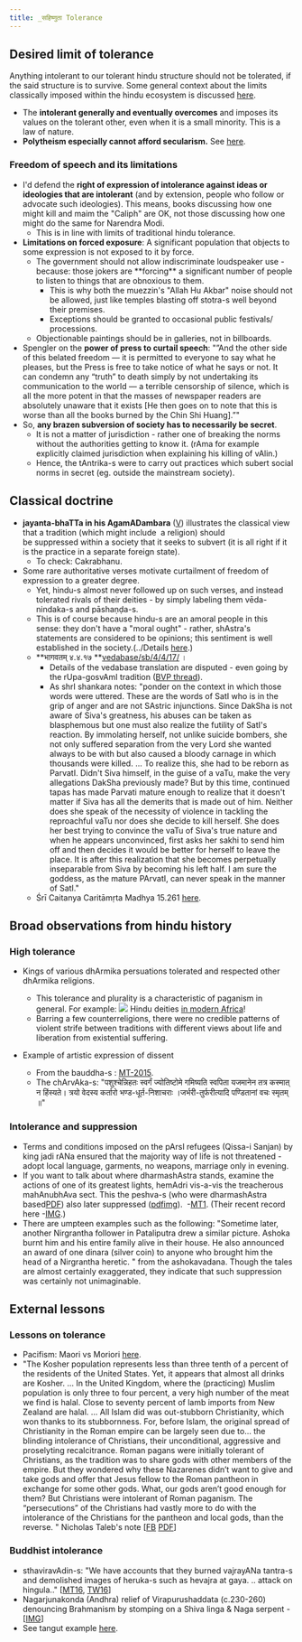 ```yaml
---
title: _सहिष्णुता Tolerance
---
```


## Desired limit of tolerance

Anything intolerant to our tolerant hindu structure should not be tolerated, if the said structure is to survive. Some general context about the limits classically imposed within the hindu ecosystem is discussed [here](../../../tattvam/deva/index/).

- The **intolerant generally and eventually overcomes** and imposes its values on the tolerant other, even when it is a small minority. This is a law of nature.
- **Polytheism especially cannot afford secularism.** See [here](../../../rivals/0-theism/secularism/).

### Freedom of speech and its limitations
- I'd defend the **right of expression of intolerance against ideas or ideologies that are intolerant** (and by extension, people who follow or advocate such ideologies). This means, books discussing how one might kill and maim the "Caliph" are OK, not those discussing how one might do the same for Narendra Modi.
    - This is in line with limits of traditional hindu tolerance.
- **Limitations on forced exposure**: A significant population that objects to some expression is not exposed to it by force.  
    - The government should not allow indiscriminate loudspeaker use - because: those jokers are \*\*forcing\*\* a significant number of people to listen to things that are obnoxious to them. 
        - This is why both the muezzin's "Allah Hu Akbar" noise should not be allowed, just like temples blasting off stotra-s well beyond their premises. 
        - Exceptions should be granted to occasional public festivals/ processions.
    - Objectionable paintings should be in galleries, not in billboards.
- Spengler on the **power of press to curtail speech**: "”And the other side of this belated freedom — it is permitted to everyone to say what he pleases, but the Press is free to take notice of what he says or not. It can condemn any “truth” to death simply by not undertaking its communication to the world — a terrible censorship of silence, which is all the more potent in that the masses of newspaper readers are absolutely unaware that it exists \[He then goes on to note that this is worse than all the books burned by the Chin Shi Huang\].”"
- So, **any brazen subversion of society has to necessarily be secret**.
    - It is not a matter of jurisdiction - rather one of breaking the norms without the authorities getting to know it. (rAma for example explicitly claimed jurisdiction when explaining his killing of vAlin.)
    - Hence, the tAntrika-s were to carry out practices which subert social norms in secret (eg. outside the mainstream society).

## Classical doctrine

- **jayanta-bhaTTa in his AgamADambara** ([V](https://vajrin.wordpress.com/2012/11/25/sarva-dharma-samabhava-an-astika-view/)) illustrates the classical view that a tradition (which might include  a religion) should be suppressed within a society that it seeks to subvert (it is all right if it is the practice in a separate foreign state).
    - To check: Cakrabhanu.
- Some rare authoritative verses motivate curtailment of freedom of expression to a greater degree.
    - Yet, hindu-s almost never followed up on such verses, and instead tolerated rivals of their deities - by simply labeling them vēda-nindaka-s and pāshaṇḍa-s.
    - This is of course because hindu-s are an amoral people in this sense: they don't have a "moral ought" - rather, shAstra's statements are considered to be opinions; this sentiment is well established in the society.(../Details [here](../../bases/books/index/).)
    - **भागवतम् ४.४.१७ **[vedabase/sb/4/4/17/](http://www.vedabase.net/sb/4/4/17/) ।
        - Details of the vedabase translation are disputed - even going by the rUpa-gosvAmI tradition ([BVP thread](https://groups.google.com/forum/#!topic/bvparishat/gZQUEWz1tWs)).
        - As shrI shankara notes: "ponder on the context in which those words were uttered. These are the words of SatI who is in the grip of anger and are not SAstric injunctions. Since DakSha is not aware of Siva's greatness, his abuses can be taken as blasphemous but one must also realize the futility of SatI's reaction. By immolating herself, not unlike suicide bombers, she not only suffered separation from the very Lord she wanted always to be with but also caused a bloody carnage in which thousands were killed. ... To realize this, she had to be reborn as ParvatI. Didn't Siva himself, in the guise of a vaTu, make the very allegations DakSha previously made? But by this time, continued tapas has made Parvati mature enough to realize that it doesn't matter if Siva has all the demerits that is made out of him. Neither does she speak of the necessity of violence in tackling the reproachful vaTu nor does she decide to kill herself. She does her best trying to convince the vaTu of Siva's true nature and when he appears unconvinced, first asks her sakhi to send him off and then decides it would be better for herself to leave the place. It is after this realization that she becomes perpetually inseparable from Siva by becoming his left half. I am sure the goddess, as the mature PArvatI, can never speak in the manner of SatI."
    - Śrī Caitanya Caritāmṛta Madhya 15.261 [here](http://vedabase.net/cc/madhya/15/261/).

## Broad observations from hindu history
### High tolerance
- Kings of various dhArmika persuations tolerated and respected other dhArmika religions.

  - This tolerance and plurality is a characteristic of paganism in general. For example: [![](http://i.imgur.com/aHe0jbB.jpg)](http://i.imgur.com/aHe0jbB.jpg) Hindu deities [in modern Africa](http://www.nairaland.com/1468086/how-hindu-gods-became-overlapped)!
  - Barring a few counterreligions, there were no credible patterns of violent strife between traditions with different views about life and liberation from existential suffering.
    
- Example of artistic expression of dissent
    - From the bauddha-s : [MT-2015](https://storify.com/blog_supplement/anti-astika-activities-of-bauddha-s).
    - The chArvAka-s: "पशुश्चेन्निहतः स्वर्गं ज्योतिष्टोमे गमिष्यति स्वपिता यजमानेन तत्र कस्मात् न हिंस्यते। त्रयो वेदस्य कर्तारो भण्ड-धूर्त-निशाचराः ।जर्भरी-तुर्फरीत्यादि पण्डितानां वचः स्मृतम् ॥"

### Intolerance and suppression
- Terms and conditions imposed on the pArsI refugees (Qissa-i Sanjan) by king jadi rANa ensured that the majority way of life is not threatened - adopt local language, garments, no weapons, marriage only in evening.
- If you want to talk about where dharmashAstra stands, examine the actions of one of its greatest lights, hemAdri vis-a-vis the treacherous mahAnubhAva sect. This the peshva-s (who were dharmashAstra based[PDF](https://archive.org/stream/judicialsystemof029313mbp#page/n7/mode/2up)) also later suppressed ([pdf](http://hermes-ir.lib.hit-u.ac.jp/rs/bitstream/10086/8053/24/HJeco0090100320.pdf)[img](../../../../../images/snippets/mahAnubhAva-iconoclasm-1782.png)).  -[MT1](https://manasataramgini.wordpress.com/2005/11/13/the-cracks-in-the-edifice/). (Their recent record here -[IMG](http://i.imgur.com/ehUmNb9.png).)
- There are umpteen examples such as the following: "Sometime later, another Nirgrantha follower in Pataliputra drew a similar picture. Ashoka burnt him and his entire family alive in their house. He also announced an award of one dinara (silver coin) to anyone who brought him the head of a Nirgrantha heretic. " from the ashokavadana. Though the tales are almost certainly exaggerated, they indicate that such suppression was certainly not unimaginable.

## External lessons
### Lessons on tolerance
- Pacifism: Maori vs Moriori [here](https://en.wikipedia.org/wiki/Moriori_people).
- "The Kosher population represents less than three tenth of a percent of the residents of the United States. Yet, it appears that almost all drinks are Kosher. ... In the United Kingdom, where the (practicing) Muslim population is only three to four percent, a very high number of the meat we find is halal. Close to seventy percent of lamb imports from New Zealand are halal. ... All Islam did was out-stubborn Christianity, which won thanks to its stubbornness. For, before Islam, the original spread of Christianity in the Roman empire can be largely seen due to... the blinding intolerance of Christians, their unconditional, aggressive and proselyting recalcitrance. Roman pagans were initially tolerant of Christians, as the tradition was to share gods with other members of the empire. But they wondered why these Nazarenes didn’t want to give and take gods and offer that Jesus fellow to the Roman pantheon in exchange for some other gods. What, our gods aren’t good enough for them? But Christians were intolerant of Roman paganism. The “persecutions” of the Christians had vastly more to do with the intolerance of the Christians for the pantheon and local gods, than the reverse. " Nicholas Taleb's note \[[FB](https://www.facebook.com/nntaleb/posts/10153457127768375) [PDF](http://fooledbyrandomness.com/minority.pdf)\]

### Buddhist intolerance
- sthaviravAdin-s: "We have accounts that they burned vajrayANa tantra-s and demolished images of heruka-s such as hevajra at gaya. .. attack on hingula.." \[[MT16](https://manasataramgini.wordpress.com/2013/05/13/a-record-of-the-nastika-attack-on-hingula/), [TW16](https://twitter.com/blog_supplement/status/743618693574332416)\]
- Nagarjunakonda (Andhra) relief of Virapurushaddata (c.230-260) denouncing Brahmanism by stomping on a Shiva linga & Naga serpent - \[[IMG](../../../../images/art-scenes/bauddha-stomping-linga-nAga.jpg)\]
- See tangut example [here](../../../../paganology/steppe/tangut.md).